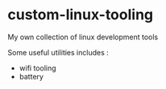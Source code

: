 # custom-linux-tooling
My own collection of linux development tools

Some useful utilities includes : 
- wifi tooling
- battery
